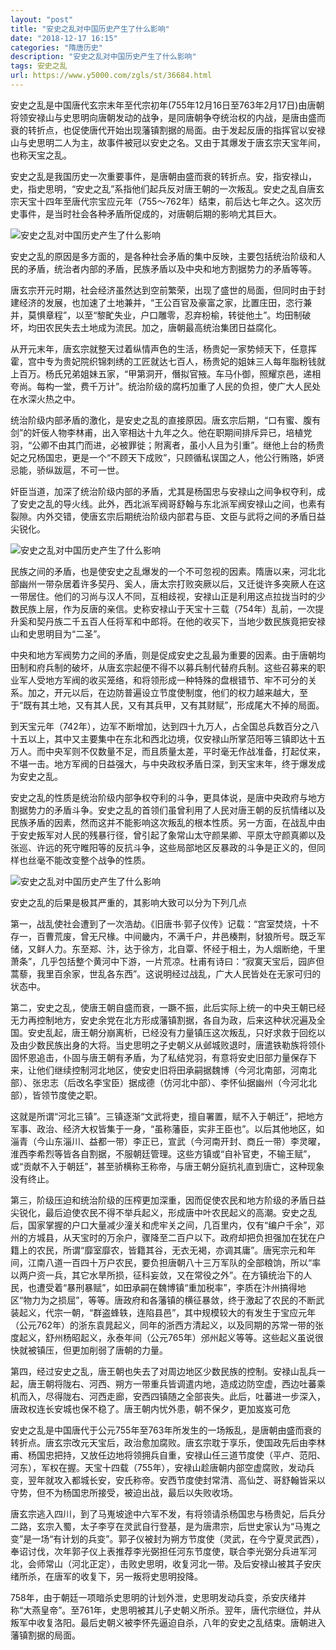 ```yaml
---
layout: "post"
title: "安史之乱对中国历史产生了什么影响"
date: "2018-12-17 16:15"
categories: "隋唐历史"
description: "安史之乱对中国历史产生了什么影响"
tags: 安史之乱
url: https://www.y5000.com/zgls/st/36684.html
---
```






安史之乱是中国唐代玄宗末年至代宗初年(755年12月16日至763年2月17日)由唐朝将领安禄山与史思明向唐朝发动的战争，是同唐朝争夺统治权的内战，是唐由盛而衰的转折点，也促使唐代开始出现藩镇割据的局面。由于发起反唐的指挥官以安禄山与史思明二人为主，故事件被冠以安史之名。又由于其爆发于唐玄宗天宝年间，也称天宝之乱。

安史之乱是我国历史一次重要事件，是唐朝由盛而衰的转折点。安，指安禄山，史，指史思明，“安史之乱”系指他们起兵反对唐王朝的一次叛乱。安史之乱自唐玄宗天宝十四年至唐代宗宝应元年（755～762年）结束，前后达七年之久。这次历史事件，是当时社会各种矛盾所促成的，对唐朝后期的影响尤其巨大。

![安史之乱对中国历史产生了什么影响](https://img.y5000.com/uploads/allimg/181105/9029d782e74f112775b0bad2c31e3d14.jpg)

安史之乱的原因是多方面的，是各种社会矛盾的集中反映，主要包括统治阶级和人民的矛盾，统治者内部的矛盾，民族矛盾以及中央和地方割据势力的矛盾等等。

唐玄宗开元时期，社会经济虽然达到空前繁荣，出现了盛世的局面，但同时由于封建经济的发展，也加速了土地兼并，“王公百官及豪富之家，比置庄田，恣行兼并，莫惧章程”，以至“黎甿失业，户口雕零，忍弃枌榆，转徙他土”。均田制破坏，均田农民失去土地成为流民。加之，唐朝最高统治集团日益腐化。

从开元末年，唐玄宗就整天过着纵情声色的生活，杨贵妃一家势倾天下，任意挥霍，宫中专为贵妃院织锦刺绣的工匠就达七百人，杨贵妃的姐妹三人每年脂粉钱就上百万。杨氏兄弟姐妹五家，“甲第洞开，僭拟官掖。车马仆御，照耀京邑，递相夸尚。每构一堂，费千万计”。统治阶级的腐朽加重了人民的负担，使广大人民处在水深火热之中。

统治阶级内部矛盾的激化，是安史之乱的直接原因。唐玄宗后期，“口有蜜、腹有剑”的奸佞人物李林甫，出入宰相达十九年之久。他在职期间排斥异已，培植党羽，“公卿不由其门而进，必被罪徙；附离者，虽小人且为引重”。继他上台的杨贵妃之兄杨国忠，更是一个“不顾天下成败”，只顾循私误国之人，他公行贿赂，妒贤忌能，骄纵跋扈，不可一世。

奸臣当道，加深了统治阶级内部的矛盾，尤其是杨国忠与安禄山之间争权夺利，成了安史之乱的导火线。此外，西北派军阀哥舒翰与东北派军阀安禄山之间，也素有裂隙。内外交错，使唐玄宗后期统治阶级内部君与臣、文臣与武将之间的矛盾日益尖锐化。

![安史之乱对中国历史产生了什么影响](https://img.y5000.com/uploads/allimg/181105/c7ea8f9baf04ef2c5ce12dbd2c56ca24.jpg)

民族之间的矛盾，也是使安史之乱爆发的一个不可忽视的因素。隋唐以来，河北北部幽州一带杂居着许多契丹、奚人，唐太宗打败突厥以后，又迁徙许多突厥人在这一带居住。他们的习尚与汉人不同，互相歧视，安禄山正是利用这点拉拢当时的少数民族上层，作为反唐的亲信。史称安禄山于天宝十三载（754年）乱前，一次提升奚和契丹族二千五百人任将军和中郎将。在他的收买下，当地少数民族竟把安禄山和史思明目为“二圣”。

中央和地方军阀势力之间的矛盾，则是促成安史之乱最为重要的因素。由于唐朝均田制和府兵制的破坏，从唐玄宗起便不得不以募兵制代替府兵制。这些召募来的职业军人受地方军阀的收买笼络，和将领形成一种特殊的盘根错节、牢不可分的关系。加之，开元以后，在边防普遍设立节度使制度，他们的权力越来越大，至于“既有其土地，又有其人民，又有其兵甲，又有其财赋”，形成尾大不掉的局面。

到天宝元年（742年），边军不断增加，达到四十九万人，占全国总兵数百分之八十五以上，其中又主要集中在东北和西北边境，仅安禄山所掌范阳等三镇即达十五万人。而中央军则不仅数量不足，而且质量太差，平时毫无作战准备，打起仗来，不堪一击。地方军阀的日益强大，与中央政权矛盾日深，到天宝末年，终于爆发成为安史之乱。

安史之乱的性质是统治阶级内部争权夺利的斗争，更具体说，是唐中央政府与地方割据势力的矛盾斗争。安史之乱的首领们虽曾利用了人民对唐王朝的反抗情绪以及民族矛盾的因素，然而这并不能影响这次叛乱的根本性质。另一方面，在战乱中由于安史叛军对人民的残暴行径，曾引起了象常山太守颜杲卿、平原太守颜真卿以及张巡、许远的死守睢阳等的反抗斗争，这些局部地区反暴政的斗争是正义的，但同样也丝毫不能改变整个战争的性质。

![安史之乱对中国历史产生了什么影响](https://img.y5000.com/uploads/allimg/181105/19b483d355b54595974e981c6c2f6e29.jpg)

安史之乱的后果是极其严重的，其影响大致可以分为下列几点

第一，战乱使社会遭到了一次浩劫。《旧唐书·郭子仪传》记载：“宫室焚烧，十不存一，百曹荒废，曾无尺椽。中间畿内，不满千户，井邑楱荆，豺狼所号。既乏军储，又鲜人力。东至郑、汴，达于徐方，北自覃、怀经于相土，为人烟断绝，千里萧条”，几乎包括整个黄河中下游，一片荒凉。杜甫有诗曰：“寂寞天宝后，园庐但蒿藜，我里百余家，世乱各东西”。这说明经过战乱，广大人民皆处在无家可归的状态中。

第二，安史之乱，使唐王朝自盛而衰，一蹶不振，此后实际上统一的中央王朝已经无力再控制地方，安史余党在北方形成藩镇割据，各自为政，后来这种状况遍及全国。安史乱起，唐王朝分崩离析，已经没有力量镇压这次叛乱，只好求救于回纥以及由少数民族出身的大将。当史思明之子史朝义从邺城败退时，唐遣铁勒族将领仆固怀恩追击，仆固与唐王朝有矛盾，为了私结党羽，有意将安史旧部力量保存下来，让他们继续控制河北地区，使安史旧将田承嗣据魏博（今河北南部，河南北部）、张忠志（后改名李宝臣）据成德（仿河北中部）、李怀仙据幽州（今河北北部），皆领节度使之职。

这就是所谓“河北三镇”。三镇逐渐“文武将吏，擅自署置，赋不入于朝迁”，把地方军事、政治、经济大权皆集于一身，“虽称藩臣，实非王臣也”。以后其他地区，如淄青（今山东淄川、益都一带）李正已，宣武（今河南开封、商丘一带）李灵曜，淮西李希烈等皆各自割据，不服朝廷管理。这些方镇或“自补官吏，不输王赋”，或“贡献不入于朝廷”，甚至骄横称王称帝，与唐王朝分庭抗礼直到唐亡，这种现象没有终止。

第三，阶级压迫和统治阶级的压榨更加深重，因而促使农民和地方阶级的矛盾日益尖锐化，最后迫使农民不得不举兵起义，形成唐中叶农民起义的高潮。安史之乱后，国家掌握的户口大量减少潼关和虎牢关之间，几百里内，仅有“编户千余”，邓州的方城县，从天宝时的万余户，骤降至二百户以下。政府却把负担强加在犹在户籍上的农民，所谓“靡室靡农，皆籍其谷，无衣无褐，亦调其庸”。唐宪宗元和年间，江南八道一百四十万户农民，要负担唐朝八十三万军队的全部粮饷，所以“率以两户资一兵，其它水旱所损，征科妄敛，又在常役之外”。在方镇统治下的人民，也遭受着“暴刑暴赋”，如田承嗣在魏博镇“重加税率”，李质在汴州搞得地区“物力为之损屈”，等等。唐政府和各藩镇的横征暴敛，终于激起了农民的不断武装起义，代宗一朝，“群盗蜂轶，连陷县邑”，其中规模较大的有发生于宝应元年（公元762年）的浙东袁晁起义，同年的浙西方清起义，以及同期的苏常一带的张度起义，舒州杨昭起义，永泰年间（公元765年）邠州起义等等。这些起义虽说很快就被镇压，但更加削弱了唐朝的力量。

第四，经过安史之乱，唐王朝也失去了对周边地区少数民族的控制。安禄山乱兵一起，唐王朝将陇右、河西、朔方一带重兵皆调遣内地，造成边防空虚，西边吐蕃乘机而入，尽得陇右、河西走廊，安西四镇随之全部丧失。此后，吐蕃进一步深入，唐政权连长安城也保不稳了。唐王朝内忧外患，朝不保夕，更加岌岌可危

安史之乱是中国唐代于公元755年至763年所发生的一场叛乱，是唐朝由盛而衰的转折点。唐玄宗改元天宝后，政治愈加腐败。唐玄宗耽于享乐，使国政先后由李林甫、杨国忠把持，又放任边地将领拥兵自重，安禄山任三道节度使（平卢、范阳、河东），军权在握。天宝十四载（755年），安禄山趁唐朝内部空虚腐败，发动兵变，翌年就攻入都城长安，安氏称帝。安西节度使封常清、高仙芝、哥舒翰皆采以守势，但不为杨国忠所接受，被迫出战，最后以失败收场。

唐玄宗逃入四川，到了马嵬坡途中六军不发，有将领请杀杨国忠与杨贵妃，后兵分二路，玄宗入蜀，太子李亨在灵武自行登基，是为唐肃宗，后世史家认为“马嵬之变”是一场“有计划的兵变”。郭子仪被封为朔方节度使（灵武，在今宁夏灵武西），奉诏讨伐，次年郭子仪上表推荐李光弼担任河东节度使，联合李光弼分兵进军河北，会师常山（河北正定），击败史思明，收复河北一带。及后安禄山被其子安庆绪所杀，在唐军的收复下，另一叛将史思明投降。

758年，由于朝廷一项暗杀史思明的计划外泄，史思明发动兵变，杀安庆绪并称“大燕皇帝”。至761年，史思明被其儿子史朝义所杀。翌年，唐代宗继位，并从叛军中收复洛阳。最后史朝义被李怀先逼迫自杀，八年的安史之乱结束。唐朝进入藩镇割据的局面。

  
